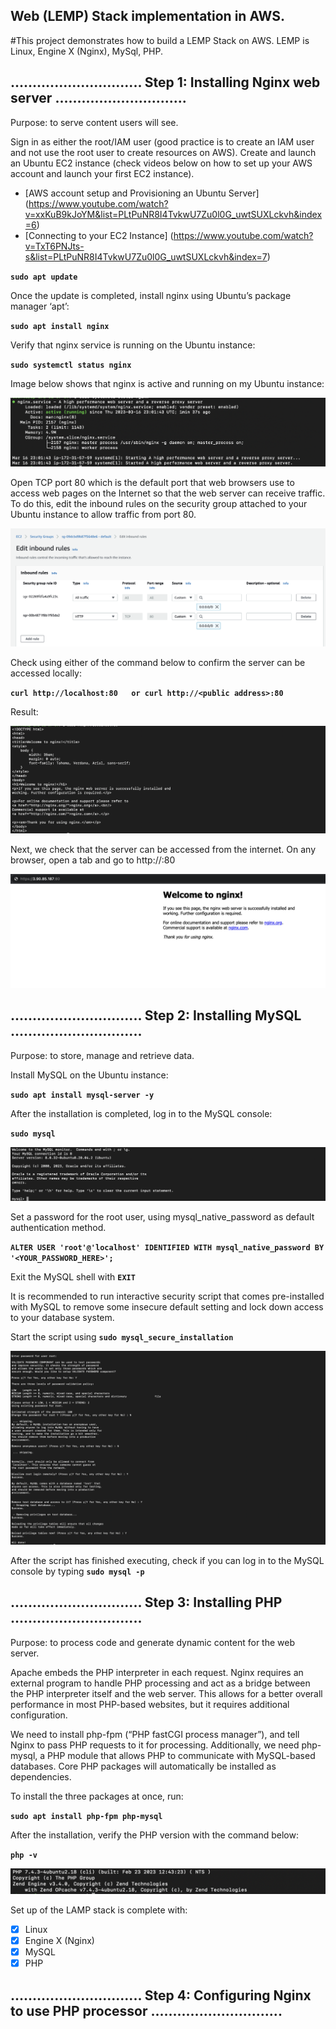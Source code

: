 ## Web (LEMP) Stack implementation in AWS.

#This project demonstrates how to build a LEMP Stack on AWS. LEMP is Linux, Engine X (Nginx), MySql, PHP.

## .............................. Step 1: Installing Nginx web server ..............................

Purpose: to serve content users will see.

Sign in as either the root/IAM user (good practice is to create an IAM user and not use the root user to create resources on AWS).
Create and launch an Ubuntu EC2 instance (check videos below on how to set up your AWS account and launch your first EC2 instance).

- [AWS account setup and Provisioning an Ubuntu Server] (https://www.youtube.com/watch?v=xxKuB9kJoYM&list=PLtPuNR8I4TvkwU7Zu0l0G_uwtSUXLckvh&index=6)
- [Connecting to your EC2 Instance] (https://www.youtube.com/watch?v=TxT6PNJts-s&list=PLtPuNR8I4TvkwU7Zu0l0G_uwtSUXLckvh&index=7)

**`sudo apt update`**

Once the update is completed, install nginx using Ubuntu’s package manager ‘apt’:

**`sudo apt install nginx`**

Verify that nginx service is running on the Ubuntu instance:

**`sudo systemctl status nginx`**

Image below shows that nginx is active and running on my Ubuntu instance:

![Nginx status](./images/running_nginx.png)

Open TCP port 80 which is the default port that web browsers use to access web pages on the Internet so that the web server can receive traffic. To do this, edit the inbound rules on the security group attached to your Ubuntu instance to allow traffic from port 80.

![Inbound rules](./images/inbound_rule.png)

Check using either of the command below to confirm the server can be accessed locally:

**`curl http://localhost:80  
or curl http://<public address>:80`**

Result:

![Localhost access](./images/localhost.png)

Next, we check that the server can be accessed from the internet. On any browser, open a tab and go to http://<Ubuntu-Instance-Public-IP-Address>:80

![Browser access](./images/browser.png)

## .............................. Step 2: Installing MySQL ..............................

Purpose: to store, manage and retrieve data.

Install MySQL on the Ubuntu instance:

 **`sudo apt install mysql-server -y`**

After the installation is completed, log in to the MySQL console:

**`sudo mysql`**

![MySQL Console](./images/mysql_console.png)

Set a password for the root user, using mysql_native_password as default authentication method. 

**`ALTER USER 'root'@'localhost' IDENTIFIED WITH mysql_native_password BY '<YOUR_PASSWORD_HERE>';`**

Exit the MySQL shell with **`EXIT`**

It is recommended to run  interactive security script that comes pre-installed with MySQL to remove some insecure default setting and lock down access to your database system.

Start the script using **`sudo mysql_secure_installation`**

![Interactive shell](./images/interactive_shell.png)

After the script has finished executing, check if you can log in to the MySQL console by typing **`sudo mysql -p`**

## .............................. Step 3: Installing PHP ..............................

Purpose: to process code and generate dynamic content for the web server.

Apache embeds the PHP interpreter in each request. Nginx requires an external program to handle PHP processing and act as a bridge between the PHP interpreter itself and the web server. This allows for a better overall performance in most PHP-based websites, but it requires additional configuration. 

We need to install php-fpm (“PHP fastCGI process manager”), and tell Nginx to pass PHP requests to it for processing. Additionally, we need php-mysql, a PHP module that allows PHP to communicate with MySQL-based databases. Core PHP packages will automatically be installed as dependencies.

To install  the three packages at once, run: 

**`sudo apt install php-fpm php-mysql`**

After the installation, verify the PHP version with the command below:

**`php -v`**

![PHP version](./images/php_version.png)

Set up of the LAMP stack is complete with:

- [x] Linux
- [x] Engine X (Nginx)
- [x] MySQL
- [x] PHP

## .............................. Step 4: Configuring Nginx to use PHP processor ..............................
